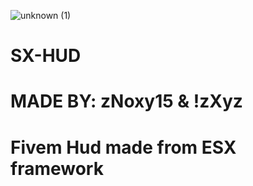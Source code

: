 ![unknown (1)](https://user-images.githubusercontent.com/81319514/114335053-7d11cd00-9b11-11eb-829d-c168a1ae8e1d.png)
# SX-HUD
# MADE BY: zNoxy15 & !zXyz
# Fivem Hud  made from ESX framework
